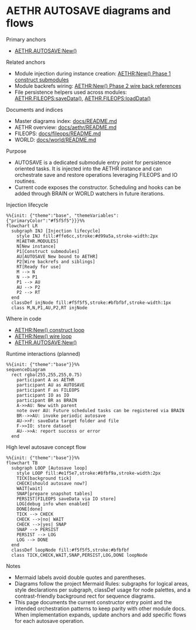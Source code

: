 # AETHR AUTOSAVE diagrams and flows

Primary anchors
- [AETHR.AUTOSAVE:New()](../../dev/autosave.lua:19)

Related anchors
- Module injection during instance creation: [AETHR:New() Phase 1 construct submodules](../../dev/AETHR.lua:155)
- Module backrefs wiring: [AETHR:New() Phase 2 wire back references](../../dev/AETHR.lua:172)
- File persistence helpers used across modules: [AETHR.FILEOPS:saveData()](../../dev/FILEOPS_.lua:155), [AETHR.FILEOPS:loadData()](../../dev/FILEOPS_.lua:173)

Documents and indices
- Master diagrams index: [docs/README.md](../README.md)
- AETHR overview: [docs/aethr/README.md](../aethr/README.md)
- FILEOPS: [docs/fileops/README.md](../fileops/README.md)
- WORLD: [docs/world/README.md](../world/README.md)

Purpose
- AUTOSAVE is a dedicated submodule entry point for persistence oriented tasks. It is injected into the AETHR instance and can orchestrate save and restore operations leveraging FILEOPS and IO routines.
- Current code exposes the constructor. Scheduling and hooks can be added through BRAIN or WORLD watchers in future iterations.

Injection lifecycle

```mermaid
%%{init: {"theme":"base", "themeVariables": {"primaryColor":"#f5f5f5"}}}%%
flowchart LR
  subgraph INJ [Injection lifecycle]
    style INJ fill:#ffe6cc,stroke:#d99a5a,stroke-width:2px
    M[AETHR.MODULES]
    N[New instance]
    P1[Construct submodules]
    AU[AUTOSAVE New bound to AETHR]
    P2[Wire backrefs and siblings]
    RT[Ready for use]
    M --> N
    N --> P1
    P1 --> AU
    AU --> P2
    P2 --> RT
  end
  classDef injNode fill:#f5f5f5,stroke:#bfbfbf,stroke-width:1px
  class M,N,P1,AU,P2,RT injNode
```

Where in code
- [AETHR:New() construct loop](../../dev/AETHR.lua:155)
- [AETHR:New() wire loop](../../dev/AETHR.lua:172)
- [AETHR.AUTOSAVE:New()](../../dev/autosave.lua:19)

Runtime interactions (planned)

```mermaid
%%{init: {"theme":"base"}}%%
sequenceDiagram
  rect rgba(255,255,255,0.75)
    participant A as AETHR
    participant AU as AUTOSAVE
    participant F as FILEOPS
    participant IO as IO
    participant BR as BRAIN
    A->>AU: New with parent
    note over AU: Future scheduled tasks can be registered via BRAIN
    BR-->>AU: invoke periodic autosave
    AU->>F: saveData target folder and file
    F->>IO: store dataset
    AU-->>A: report success or error
  end
```

High level autosave concept flow

```mermaid
%%{init: {"theme":"base"}}%%
flowchart TB
  subgraph LOOP [Autosave loop]
    style LOOP fill:#e1f5e7,stroke:#8fbf9a,stroke-width:2px
    TICK[background tick]
    CHECK[should autosave now?]
    WAIT[wait]
    SNAP[prepare snapshot tables]
    PERSIST[FILEOPS saveData via IO store]
    LOG[debug info when enabled]
    DONE[done]
    TICK --> CHECK
    CHECK -->|no| WAIT
    CHECK -->|yes| SNAP
    SNAP --> PERSIST
    PERSIST --> LOG
    LOG --> DONE
  end
  classDef loopNode fill:#f5f5f5,stroke:#bfbfbf
  class TICK,CHECK,WAIT,SNAP,PERSIST,LOG,DONE loopNode
```

Notes
- Mermaid labels avoid double quotes and parentheses.
- Diagrams follow the project Mermaid Rules: subgraphs for logical areas, style declarations per subgraph, classDef usage for node palettes, and a contrast-friendly background rect for sequence diagrams.
- This page documents the current constructor entry point and the intended orchestration patterns to keep parity with other module docs. When implementation expands, update anchors and add specific flows for each autosave operation.